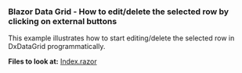 ### Blazor Data Grid - How to edit/delete the selected row by clicking on external buttons

This example illustrates how to start editing/delete the selected row in DxDataGrid programmatically.

**Files to look at:**
[Index.razor](https://github.com/DevExpress-Examples/blazor-DxDataGrid-edit-selected-row-by-clicking-on-external-button/blob/0.1.0%2B/CS/DataGridEditBySeparateButton/Pages/Index.razor)

